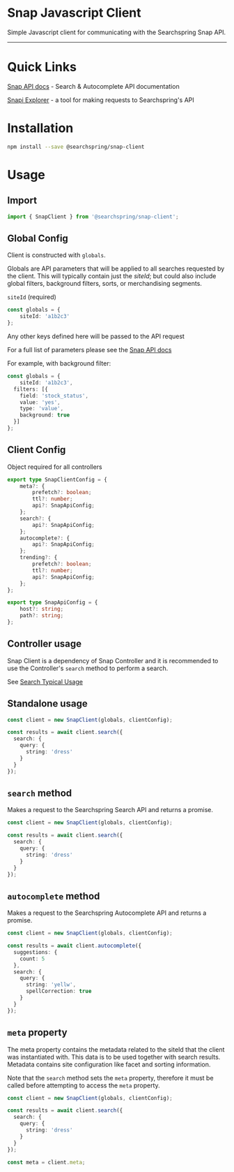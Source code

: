 # Snap Javascript Client

Simple Javascript client for communicating with the Searchspring Snap API.

---

# Quick Links

[Snap API docs](http://snapi.kube.searchspring.io/api/v1/) - Search & Autocomplete API documentation

[Snapi Explorer](https://searchspring.github.io/snapi-explorer/) - a tool for making requests to Searchspring's API

# Installation

```bash
npm install --save @searchspring/snap-client
```

# Usage
## Import
```typescript
import { SnapClient } from '@searchspring/snap-client';
```

## Global Config
Client is constructed with `globals`.  

Globals are API parameters that will be applied to all searches requested by the client. This will typically contain just the *siteId*; but could also include global filters, background filters, sorts, or merchandising segments.

`siteId` (required)

```typescript
const globals = {
	siteId: 'a1b2c3'
};
```

Any other keys defined here will be passed to the API request

For a full list of parameters please see the [Snap API docs](http://snapi.kube.searchspring.io/api/v1/)

For example, with background filter:

```typescript
const globals = {
	siteId: 'a1b2c3',
  filters: [{
    field: 'stock_status',
    value: 'yes',
    type: 'value',
    background: true
  }]
};
```

## Client Config
Object required for all controllers

```typescript
export type SnapClientConfig = {
	meta?: {
		prefetch?: boolean;
		ttl?: number;
		api?: SnapApiConfig;
	};
	search?: {
		api?: SnapApiConfig;
	};
	autocomplete?: {
		api?: SnapApiConfig;
	};
	trending?: {
		prefetch?: boolean;
		ttl?: number;
		api?: SnapApiConfig;
	};
};

export type SnapApiConfig = {
	host?: string;
	path?: string;
};
```

## Controller usage
Snap Client is a dependency of Snap Controller and it is recommended to use the Controller's `search` method to perform a search. 

See [Search Typical Usage](../../README.md#SearchTypicalUsage)


## Standalone usage
```typescript
const client = new SnapClient(globals, clientConfig);

const results = await client.search({
  search: {
    query: {
      string: 'dress'
    }
  }
});
```

## `search` method
Makes a request to the Searchspring Search API and returns a promise.  

```typescript
const client = new SnapClient(globals, clientConfig);

const results = await client.search({
  search: {
    query: {
      string: 'dress'
    }
  }
});
```

## `autocomplete` method
Makes a request to the Searchspring Autocomplete API and returns a promise.  

```typescript
const client = new SnapClient(globals, clientConfig);

const results = await client.autocomplete({
  suggestions: {
    count: 5
  },
  search: {
    query: {
      string: 'yellw',
      spellCorrection: true
    }
  }
});
```

## `meta` property
The meta property contains the metadata related to the siteId that the client was instantiated with. This data is to be used together with search results. Metadata contains site configuration like facet and sorting information.

Note that the `search` method sets the `meta` property, therefore it must be called before attempting to access the `meta` property.

```typescript
const client = new SnapClient(globals, clientConfig);

const results = await client.search({
  search: {
    query: {
      string: 'dress'
    }
  }
});

const meta = client.meta;
```
